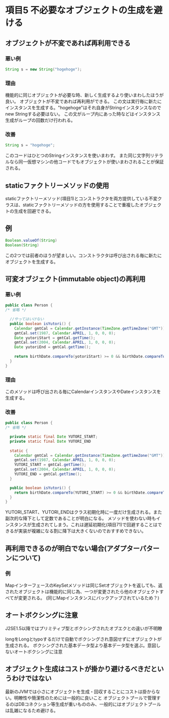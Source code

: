 # 項目5 不必要なオブジェクトの生成を避ける
## オブジェクトが不変であれば再利用できる
### 悪い例

```java
String s = new String("hogehoge");
```

### 理由
機能的に同じオブジェクトが必要な時、新しく生成するより使いまわしたほうが良い。
オブジェクトが不変であれば再利用ができる。
この文は実行毎に新たにインスタンスを生成する。"hogehoge"はそれ自身がStringインスタンスなのでnew Stringする必要はない。
この文がループ内にあった時などはインスタンス生成がループの回数だけ行われる。

### 改善

```java
String s = "hogehoge";
```

このコードはひとつのStringインスタンスを使いまわす。
また同じ文字列リテラルなら同一仮想マシンの他コードでもオブジェクトが使いまわされることが保証される。

## staticファクトリーメソッドの使用
staticファクトリーメソッド(項目1)とコンストラクタを両方提供している不変クラスは、staticファクトリーメソッドの方を使用することで重複したオブジェクトの生成を回避できる。

## 例

```java
Boolean.valueOf(String)
Boolean(String)

```

この2つでは前者のほうが望ましい。コンストラクタは呼び出される毎に新たにオブジェクトを生成する。

## 可変オブジェクト(immutable object)の再利用
### 悪い例
```java
public class Person {
/* 省略 */

  //やってはいけない
  public boolean isYutori() {
    Calendar gmtCal = Calendar.getInstance(TimeZone.getTimeZone("GMT"));
    gmtCal.set(1987, Calendar.APRIL, 1, 0, 0, 0);
    Date yutoriStart = gmtCal.getTime();
    gmtCal.set(2004, Calendar.APRIL, 1, 0, 0, 0);
    Date yutoriEnd = gmtCal.getTime();
    
    return birthDate.compareTo(yotoriStart) >= 0 && birthDate.compareTo(yotoriEnd) <0;
  }
}
```

### 理由
このメソッドは呼び出される毎にCalendarインスタンスやDateインスタンスを生成する。

### 改善
```java
public class Person {
/* 省略 */

  private static final Date YUTORI_START;
  private static final Date YUTORI_END
  
  static {
    Calendar gmtCal = Calendar.getInstance(TimeZone.getTimeZone("GMT"));
    gmtCal.set(1987, Calendar.APRIL, 1, 0, 0, 0);
    YUTORI_START = gmtCal.getTime();
    gmtCal.set(2004, Calendar.APRIL, 1, 0, 0, 0);
    YUTORI_END = gmtCal.getTime();
  }

  public boolean isYutori() {
    return birthDate.compareTo(YUTORI_START) >= 0 && birthDate.compareTo(YUTORI_END) <0;
  }
}
```

YUTORI_START、YUTORI_ENDはクラス初期化時に一度だけ生成される。また副次的な降下として定数であることが明白になる。
メソッドを使わない時もインスタンスが生成されてしまう。これは遅延初期化(項目71)で回避することはできるが実装が複雑になる割に降下は大きくないのでおすすめできない。

## 再利用できるのが明白でない場合(アダプターパターンについて)
### 例
MapインターフェースのKeySetメソッドは同じSetオブジェクトを返しても、返されたオブジェクトは機能的に同じ為、一つが変更されたら他のオブジェクトすべてが変更される。
(同じMapインスタンスにバックアップされているため？)

## オートボクシングに注意
J2SE1.5以降ではプリミティブ型とボクシングされたオブエクとの違いが不明瞭

longをLongとtypoするだけで自動でボクシングされ意図せずにオブジェクトが生成される。
ボクシングされた基本データ型より基本データ型を選ぶ。意図しないオートボクシングに注意

## オブジェクト生成はコストが掛かり避けるべきだというわけではない
最新のJVMでは小さにオブジェクトを生成・回収することにコストは掛からない。明瞭性や簡潔性のためには一般的に良いこと
オブジェクトプールで管理するのはDBコネクション等生成が重いもののみ、一般的にはオブジェクトプールは乱雑になるため避ける。
